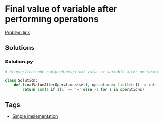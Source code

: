 # Final value of variable after performing operations

[Problem link](https://leetcode.com/problems/final-value-of-variable-after-performing-operations/)

## Solutions


### Solution.py
```py
# https://leetcode.com/problems/final-value-of-variable-after-performing-operations/

class Solution:
    def finalValueAfterOperations(self, operations: list[str]) -> int:
        return sum(1 if s[1] == '+' else -1 for s in operations)
```
## Tags

* [Simple implementation](/Collections/simple-implementation.md#simple-implementation)

